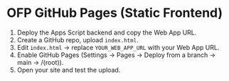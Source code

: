 
# OFP GitHub Pages (Static Frontend)

1) Deploy the Apps Script backend and copy the Web App URL.
2) Create a GitHub repo, upload `index.html`.
3) Edit `index.html` → replace `YOUR_WEB_APP_URL` with your Web App URL.
4) Enable GitHub Pages (Settings → Pages → Deploy from a branch → main → /(root)).
5) Open your site and test the upload.
